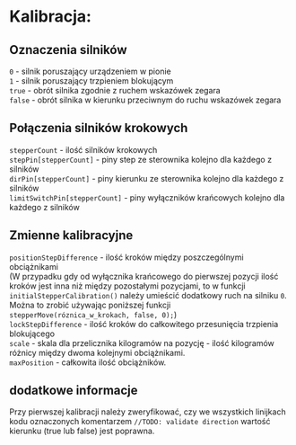 # Kalibracja:

## Oznaczenia silników
`0` - silnik poruszający urządzeniem w pionie<br>
`1` - silnik poruszający trzpieniem blokującym<br>
`true` - obrót silnika zgodnie z ruchem wskazówek zegara<br>
`false` - obrót silnika w kierunku przeciwnym do ruchu wskazówek zegara<br>
## Połączenia silników krokowych
`stepperCount` - ilość silników krokowych <br>
`stepPin[stepperCount]` - piny step ze sterownika kolejno dla każdego z silników <br>
`dirPin[stepperCount]` - piny kierunku ze sterownika kolejno dla każdego z silników<br>
`limitSwitchPin[stepperCount]` - piny wyłączników krańcowych kolejno dla każdego z silników<br>
## Zmienne kalibracyjne
`positionStepDifference` - ilość kroków między poszczególnymi obciążnikami <br> (W przypadku gdy od wyłącznika krańcowego do pierwszej pozycji ilość kroków jest inna niż między pozostałymi pozycjami, to w funkcji `initialStepperCalibration()` należy umieścić dodatkowy ruch na silniku `0`. Można to zrobić używając poniższej funkcji `stepperMove(róznica_w_krokach, false, 0);`)<br>
`lockStepDifference` - ilość kroków do całkowitego przesunięcia trzpienia blokującego <br>
`scale` - skala dla przelicznika kilogramów na pozycję - ilość kilogramów różnicy między dwoma kolejnymi obciążnikami.<br>
`maxPosition` - całkowita ilość obciążników.<br>

## dodatkowe informacje
Przy pierwszej kalibracji należy zweryfikować, czy we wszystkich linijkach kodu oznaczonych komentarzem `//TODO: validate direction` wartość kierunku (true lub false) jest poprawna.